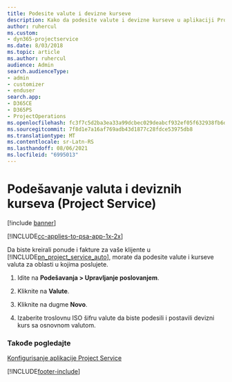 ```yaml
---
title: Podesite valute i devizne kurseve
description: Kako da podesite valute i devizne kurseve u aplikaciji Project Service
author: ruhercul
ms.custom:
- dyn365-projectservice
ms.date: 8/03/2018
ms.topic: article
ms.author: ruhercul
audience: Admin
search.audienceType:
- admin
- customizer
- enduser
search.app:
- D365CE
- D365PS
- ProjectOperations
ms.openlocfilehash: fc3f7c5d2ba3ea33a99dcbec029deabcf932ef05f632938fb6d804e7f5405d3d
ms.sourcegitcommit: 7f8d1e7a16af769adb43d1877c28fdce53975db8
ms.translationtype: MT
ms.contentlocale: sr-Latn-RS
ms.lasthandoff: 08/06/2021
ms.locfileid: "6995013"
---
```

# <a name="set-up-currencies-and-exchange-rates-project-service"></a>Podešavanje valuta i deviznih kurseva (Project Service)

[!include [banner](../includes/psa-now-project-operations.md)]

[!INCLUDE[cc-applies-to-psa-app-1x-2x](../includes/cc-applies-to-psa-app-1x-2x.md)]

Da biste kreirali ponude i fakture za vaše klijente u [!INCLUDE[pn_project_service_auto](../includes/pn-project-service-auto.md)], morate da podesite valute i kurseve valuta za oblasti u kojima poslujete.  
  
1.  Idite na **Podešavanja > Upravljanje poslovanjem**.  
  
2.  Kliknite na **Valute**.  
  
3.  Kliknite na dugme **Novo**.  
  
4.  Izaberite troslovnu ISO šifru valute da biste podesili i postavili devizni kurs sa osnovnom valutom.  
  
### <a name="see-also"></a>Takođe pogledajte  
 [Konfigurisanje aplikacije Project Service](../psa/configure.md)


[!INCLUDE[footer-include](../includes/footer-banner.md)]